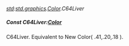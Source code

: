 _[std](../../modules/std/std-module.md):[std.graphics](../../modules/std/std-graphics.md).[Color](../../modules/std/std-graphics-color.md).C64Liver_
##### Const C64Liver:[Color](../../modules/std/std-graphics-color.md)
C64Liver. Equivalent to New Color( .41,.20,.18 ).
